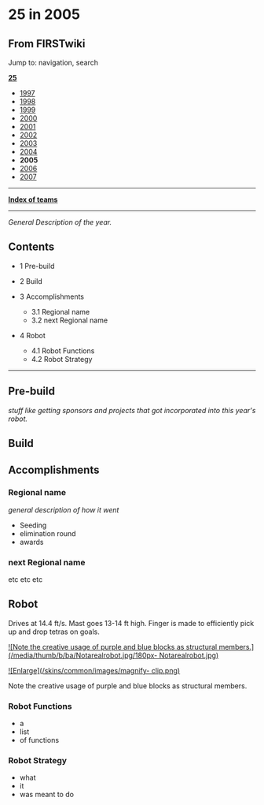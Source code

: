 # 25 in 2005

## From FIRSTwiki

Jump to: navigation, search

**[25](25 "25")**

- [1997](25_in_1997 "25 in 1997")
- [1998](25_in_1998 "25 in 1998")
- [1999](25_in_1999 "25 in 1999")
- [2000](25_in_2000 "25 in 2000")
- [2001](25_in_2001 "25 in 2001")
- [2002](25_in_2002 "25 in 2002")
- [2003](25_in_2003 "25 in 2003")
- [2004](25_in_2004 "25 in 2004")
- **2005**
- [2006](25_in_2006 "25 in 2006")
- [2007](25_in_2007 "25 in 2007")

--------------------------------------------------------------------------------

**[Index of teams](Index_of_teams "Index of teams")**

--------------------------------------------------------------------------------

_General Description of the year._

## Contents

- 1 Pre-build
- 2 Build
- 3 Accomplishments

  - 3.1 Regional name
  - 3.2 next Regional name

- 4 Robot

  - 4.1 Robot Functions
  - 4.2 Robot Strategy

--------------------------------------------------------------------------------

## Pre-build

_stuff like getting sponsors and projects that got incorporated into this year's robot._

## Build

## Accomplishments

### Regional name

_general description of how it went_

- Seeding
- elimination round
- awards

### next Regional name

etc etc etc

## Robot

Drives at 14.4 ft/s. Mast goes 13-14 ft high. Finger is made to efficiently pick up and drop tetras on goals.

[![Note the creative usage of purple and blue blocks as structural
members.](/media/thumb/b/ba/Notarealrobot.jpg/180px-
Notarealrobot.jpg)](Image:Notarealrobot.jpg "Note the creative
usage of purple and blue blocks as structural members.")

[![Enlarge](/skins/common/images/magnify-
clip.png)](Image:Notarealrobot.jpg "Enlarge")

Note the creative usage of purple and blue blocks as structural members.

### Robot Functions

- a
- list
- of functions

### Robot Strategy

- what
- it
- was meant to do
